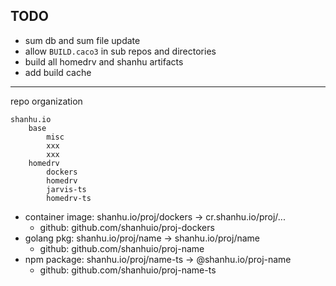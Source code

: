 ## TODO

- sum db and sum file update
- allow `BUILD.caco3` in sub repos and directories
- build all homedrv and shanhu artifacts
- add build cache

----

repo organization

````
shanhu.io
	base
		misc
		xxx
		xxx
	homedrv
		dockers
		homedrv
		jarvis-ts
		homedrv-ts
````

- container image: shanhu.io/proj/dockers -> cr.shanhu.io/proj/...
	- github: github.com/shanhuio/proj-dockers
- golang pkg: shanhu.io/proj/name -> shanhu.io/proj/name
	- github: github.com/shanhuio/proj-name
- npm package: shanhu.io/proj/name-ts -> @shanhu.io/proj-name
	- github: github.com/shanhuio/proj-name-ts
